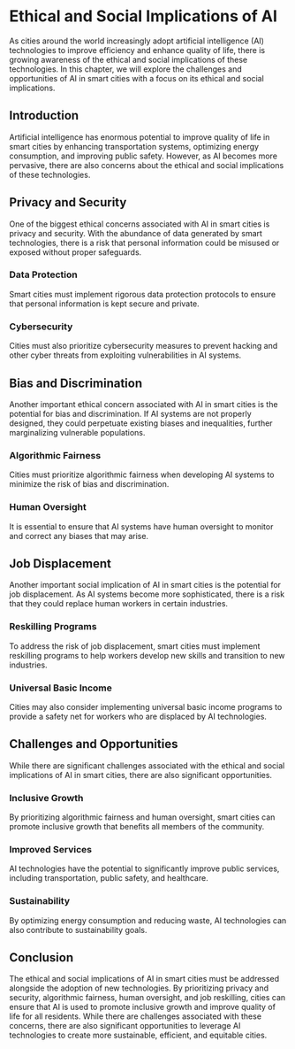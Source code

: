 Ethical and Social Implications of AI
====================================================================================================

As cities around the world increasingly adopt artificial intelligence (AI) technologies to improve efficiency and enhance quality of life, there is growing awareness of the ethical and social implications of these technologies. In this chapter, we will explore the challenges and opportunities of AI in smart cities with a focus on its ethical and social implications.

Introduction
------------

Artificial intelligence has enormous potential to improve quality of life in smart cities by enhancing transportation systems, optimizing energy consumption, and improving public safety. However, as AI becomes more pervasive, there are also concerns about the ethical and social implications of these technologies.

Privacy and Security
--------------------

One of the biggest ethical concerns associated with AI in smart cities is privacy and security. With the abundance of data generated by smart technologies, there is a risk that personal information could be misused or exposed without proper safeguards.

### Data Protection

Smart cities must implement rigorous data protection protocols to ensure that personal information is kept secure and private.

### Cybersecurity

Cities must also prioritize cybersecurity measures to prevent hacking and other cyber threats from exploiting vulnerabilities in AI systems.

Bias and Discrimination
-----------------------

Another important ethical concern associated with AI in smart cities is the potential for bias and discrimination. If AI systems are not properly designed, they could perpetuate existing biases and inequalities, further marginalizing vulnerable populations.

### Algorithmic Fairness

Cities must prioritize algorithmic fairness when developing AI systems to minimize the risk of bias and discrimination.

### Human Oversight

It is essential to ensure that AI systems have human oversight to monitor and correct any biases that may arise.

Job Displacement
----------------

Another important social implication of AI in smart cities is the potential for job displacement. As AI systems become more sophisticated, there is a risk that they could replace human workers in certain industries.

### Reskilling Programs

To address the risk of job displacement, smart cities must implement reskilling programs to help workers develop new skills and transition to new industries.

### Universal Basic Income

Cities may also consider implementing universal basic income programs to provide a safety net for workers who are displaced by AI technologies.

Challenges and Opportunities
----------------------------

While there are significant challenges associated with the ethical and social implications of AI in smart cities, there are also significant opportunities.

### Inclusive Growth

By prioritizing algorithmic fairness and human oversight, smart cities can promote inclusive growth that benefits all members of the community.

### Improved Services

AI technologies have the potential to significantly improve public services, including transportation, public safety, and healthcare.

### Sustainability

By optimizing energy consumption and reducing waste, AI technologies can also contribute to sustainability goals.

Conclusion
----------

The ethical and social implications of AI in smart cities must be addressed alongside the adoption of new technologies. By prioritizing privacy and security, algorithmic fairness, human oversight, and job reskilling, cities can ensure that AI is used to promote inclusive growth and improve quality of life for all residents. While there are challenges associated with these concerns, there are also significant opportunities to leverage AI technologies to create more sustainable, efficient, and equitable cities.
